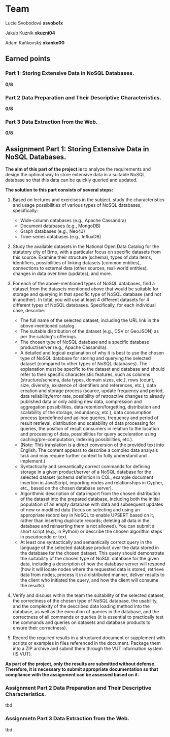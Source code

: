 # Team 
Lucie Svobodová **xsvobo1x**

Jakub Kuzník **xkuzni04**

Adam Kaňkovský **xkanko00**

## Earned points 
### Part 1: Storing Extensive Data in NoSQL Databases.
**0/8**
### Part 2 Data Preparation and Their Descriptive Characteristics.
**0/8**
### Part 3 Data Extraction from the Web.
**0/8**


## Assignment Part 1: Storing Extensive Data in NoSQL Databases.

**The aim of this part of the project is** to analyze the requirements and design the optimal way to store extensive data in a suitable NoSQL database so that this data can be quickly queried and updated.


**The solution to this part consists of several steps:**
1. Based on lectures and exercises in the subject, study the characteristics and usage possibilities of various types of NoSQL databases, specifically:
   - Wide-column databases (e.g., Apache Cassandra)
   - Document databases (e.g., MongoDB)
   - Graph databases (e.g., Neo4J)
   - Time-series databases (e.g., InfluxDB)

2. Study the available datasets in the National Open Data Catalog for the statutory city of Brno, with a particular focus on specific datasets from this source. Examine their structure (schema), types of data items, identifiers, possibilities of linking datasets (common entities), connections to external data (other sources, real-world entities), changes in data over time (updates), and more.


3. For each of the above-mentioned types of NoSQL databases, find a dataset from the datasets mentioned above that would be suitable for storage and querying in that specific type of NoSQL database (and not in another). In total, you will use at least 4 different datasets for 4 different types of NoSQL databases. Specifically, for each individual case, describe:

    - The full name of the selected dataset, including the URL link in the above-mentioned catalog.
    - The suitable distribution of the dataset (e.g., CSV or GeoJSON) as per the catalog's offerings.
    - The chosen type of NoSQL database and a specific database product/server (e.g., Apache Cassandra).
    - A detailed and logical explanation of why it is best to use the chosen type of NoSQL database for storing and querying the selected dataset (compared to other types of NoSQL databases). The explanation must be specific to the dataset and database and should refer to their specific characteristic features, such as columns (structure/schema, data types, domain sizes, etc.), rows (count, size, diversity, existence of identifiers and references, etc.), data creation and storage process (source, update frequency and period, data reliability/error rate, possibility of retroactive changes to already published data or only adding new data, compression and aggregation possibilities, data retention/forgetting, distribution and scalability of the storage, redundancy, etc.), data consumption process (predefined and ad-hoc queries, frequency and period of result retrieval, distribution and scalability of data processing for queries, the position of result consumers in relation to the location and processing of data, possibilities for query acceleration using caching/pre-computation, indexing possibilities, etc.).
    - (Note: This translation is a direct conversion of the provided text into English. The content appears to describe a complex data analysis task and may require further context to fully understand and implement.)
    - Syntactically and semantically correct commands for defining storage in a given product/server of a NoSQL database for the selected dataset (schema definition in CQL, example document insertion in JavaScript, importing nodes and relationships in Cypher, etc., based on the chosen database server).
    - Algorithmic description of data import from the chosen distribution of the dataset into the prepared database, including both the initial population of an empty database with data and subsequent updates of new or modified data (focus on selecting and using an appropriate record key in NoSQL to enable UPSERT based on it, rather than inserting duplicate records; deleting all data in the database and reinserting them is not allowed). You can submit a short script (e.g., in Python) or describe the chosen algorithm steps in pseudocode or text.
    - At least one syntactically and semantically correct query in the language of the selected database product over the data stored in the database for the chosen dataset. This query should demonstrate the suitability of the chosen type of NoSQL database for the given data, including a description of how the database server will respond (how it will locate nodes where the requested data is stored, retrieve data from nodes, process it in a distributed manner, deliver results to the client who initiated the query, and how the client will consume the results).

4. Verify and discuss within the team the suitability of the selected dataset, the correctness of the chosen type of NoSQL database, the usability, and the complexity of the described data loading method into the database, as well as the execution of queries in the database, and the correctness of all commands or queries (it is essential to practically test the commands and queries on datasets and database products to ensure their correctness).

5. Record the required results in a structured document or supplement with scripts or examples in files referenced in the document. Package them into a ZIP archive and submit them through the VUT information system (IS VUT).

**As part of the project, only the results are submitted without defense. Therefore, it is necessary to submit appropriate documentation so that compliance with the assignment can be assessed based on it.**

### Assignment Part 2 Data Preparation and Their Descriptive Characteristics.
tbd
### Assignmetn Part 3 Data Extraction from the Web.
tbd